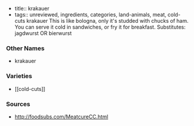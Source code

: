 - title:: krakauer
- tags:: unreviewed, ingredients, categories, land-animals, meat, cold-cuts
krakauer This is like bologna, only it's studded with chucks of ham. You can serve it cold in sandwiches, or fry it for breakfast. Substitutes: jagdwurst OR bierwurst

### Other Names

* krakauer

### Varieties

* [[cold-cuts]]

### Sources
* http://foodsubs.com/MeatcureCC.html
